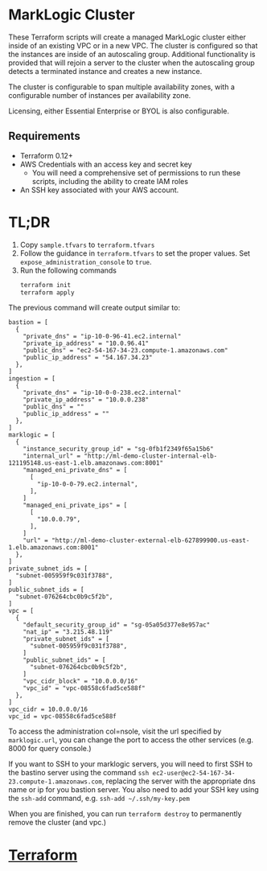 # MarkLogic Cluster

These Terraform scripts will create a managed MarkLogic cluster either inside of an existing VPC or in a new VPC. The cluster is configured so that the instances are inside of an autoscaling group. Additional functionality is provided that will rejoin a server to the cluster when the autoscaling group detects a terminated instance and creates a new instance.

The cluster is configurable to span multiple availability zones, with a configurable number of instances per availability zone.

Licensing, either Essential Enterprise or BYOL is also configurable.

## Requirements

* Terraform 0.12+
* AWS Credentials with an access key and secret key
    * You will need a comprehensive set of permissions to run these scripts, including the ability to create IAM roles
* An SSH key associated with your AWS account.

# TL;DR

1. Copy `sample.tfvars`  to `terraform.tfvars`
2. Follow the guidance in `terraform.tfvars` to set the proper values. Set `expose_administration_console` to `true`.
3. Run the following commands
    ```bash
    terraform init
    terraform apply 
    ```
    
The previous command will create output similar to:

```hcl-terraform
bastion = [
  {
    "private_dns" = "ip-10-0-96-41.ec2.internal"
    "private_ip_address" = "10.0.96.41"
    "public_dns" = "ec2-54-167-34-23.compute-1.amazonaws.com"
    "public_ip_address" = "54.167.34.23"
  },
]
ingestion = [
  {
    "private_dns" = "ip-10-0-0-238.ec2.internal"
    "private_ip_address" = "10.0.0.238"
    "public_dns" = ""
    "public_ip_address" = ""
  },
]
marklogic = [
  {
    "instance_security_group_id" = "sg-0fb1f2349f65a15b6"
    "internal_url" = "http://ml-demo-cluster-internal-elb-121195148.us-east-1.elb.amazonaws.com:8001"
    "managed_eni_private_dns" = [
      [
        "ip-10-0-0-79.ec2.internal",
      ],
    ]
    "managed_eni_private_ips" = [
      [
        "10.0.0.79",
      ],
    ]
    "url" = "http://ml-demo-cluster-external-elb-627899900.us-east-1.elb.amazonaws.com:8001"
  },
]
private_subnet_ids = [
  "subnet-005959f9c031f3788",
]
public_subnet_ids = [
  "subnet-076264cbc0b9c5f2b",
]
vpc = [
  {
    "default_security_group_id" = "sg-05a05d377e8e957ac"
    "nat_ip" = "3.215.48.119"
    "private_subnet_ids" = [
      "subnet-005959f9c031f3788",
    ]
    "public_subnet_ids" = [
      "subnet-076264cbc0b9c5f2b",
    ]
    "vpc_cidr_block" = "10.0.0.0/16"
    "vpc_id" = "vpc-08558c6fad5ce588f"
  },
]
vpc_cidr = 10.0.0.0/16
vpc_id = vpc-08558c6fad5ce588f
```

To access the administration col=nsole, visit the url specified by `marklogic.url`, you can change the port to access the other services (e.g. 8000 for query console.)

If you want to SSH to your marklogic servers, you will need to first SSH to the bastino server using the command `ssh ec2-user@ec2-54-167-34-23.compute-1.amazonaws.com`, replacing the server with the appropriate dns name or ip for you bastion server. You also need to add your SSH key using the `ssh-add` command, e.g. `ssh-add ~/.ssh/my-key.pem`

When you are finished, you can run `terraform destroy` to permanently remove the cluster (and vpc.)    

# [Terraform](https://www.terraform.io)



